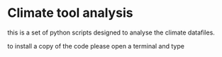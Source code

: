  # Climate tool analysis 

this is a set of python scripts designed to analyse the climate datafiles.

to install a copy of the code please open a terminal and type

